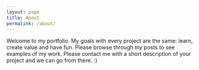 ```yaml
---
layout: page
title: About
permalink: /about/
---
```


Welcome to my portfolio.  My goals with every project are the same: learn, create value and have fun. Please browse through my posts to see examples of my work.  Please contact me with a short description of your project and we can go from there. :)
